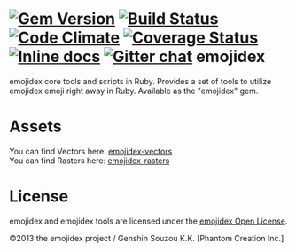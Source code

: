 [![Gem Version](https://badge.fury.io/rb/emojidex.png)](http://badge.fury.io/rb/emojidex)
[![Build Status](https://travis-ci.org/emojidex/emojidex.png)](https://travis-ci.org/emojidex/emojidex)
[![Code Climate](https://codeclimate.com/github/emojidex/emojidex.png)](https://codeclimate.com/github/emojidex/emojidex)
[![Coverage Status](https://coveralls.io/repos/emojidex/emojidex/badge.svg?service=github)](https://coveralls.io/github/emojidex/emojidex)
[![Inline docs](http://inch-ci.org/github/emojidex/emojidex.png?branch=master)](http://inch-ci.org/github/emojidex/emojidex)
[![Gitter chat](https://badges.gitter.im/emojidex/emojidex.png)](https://gitter.im/emojidex/emojidex)
emojidex
========
emojidex core tools and scripts in Ruby. Provides a set of tools to utilize emojidex emoji right away in Ruby. Available as the "emojidex" gem.

Assets
======
You can find Vectors here: [emojidex-vectors](https://github.com/emojidex/emojidex-vectors)  
You can find Rasters here: [emojidex-rasters](https://github.com/emojidex/emojidex-rasters)

License
=======
emojidex and emojidex tools are licensed under the [emojidex Open License](https://www.emojidex.com/emojidex/emojidex_open_license).

©2013 the emojidex project / Genshin Souzou K.K. [Phantom Creation Inc.]
